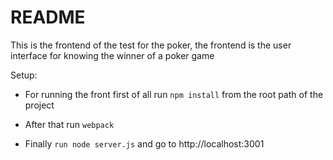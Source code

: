 # README

This is the frontend of the test for the poker, 
the frontend is the user interface for knowing the winner of a poker game

Setup:

* For running the front first of all run `npm install` from the root path of the project

* After that run `webpack`

* Finally `run node server.js` and go to http://localhost:3001

